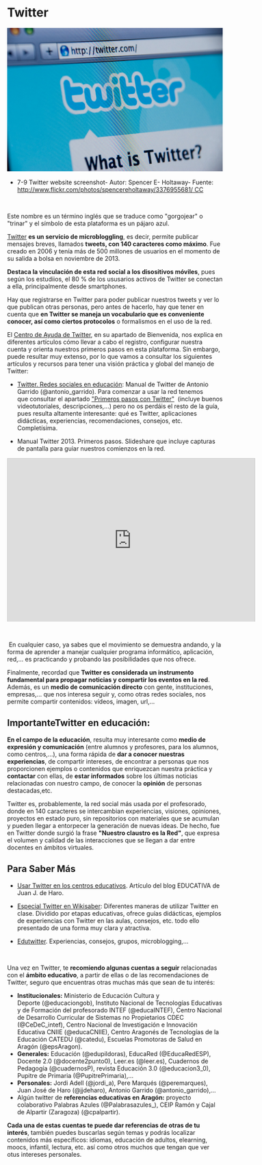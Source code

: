 
# Twitter


![](img/3376955681_c76dde3916_o.jpg)

- 7-9 Twitter website screenshot- Autor: Spencer E- Holtaway- Fuente: http://www.flickr.com/photos/spencereholtaway/3376955681/ CC

 

Este nombre es un término inglés que se traduce como "gorgojear" o "trinar" y el símbolo de esta plataforma es un pájaro azul.

[Twitter](https://twitter.com/) **es un servicio de microbloggling**, es decir, permite publicar mensajes breves, llamados **tweets, con 140 caracteres como máximo**. Fue creado en 2006 y tenía más de 500 millones de usuarios en el momento de su salida a bolsa en noviembre de 2013.

**Destaca la vinculación de esta red social a los disositivos móviles**, pues según los estudiios, el 80 % de los ususarios activos de Twitter se conectan a ella, principalmente desde smartphones.

Hay que registrarse en Twitter para poder publicar nuestros tweets y ver lo que publican otras personas, pero antes de hacerlo, hay que tener en cuenta que **en Twitter se maneja un vocabulario que es conveniente conocer, así como ciertos protocolos** o formalismos en el uso de la red.

El [Centro de Ayuda de Twitter](https://support.twitter.com/), en su apartado de Bienvenida, nos explica en diferentes artículos cómo llevar a cabo el registro, configurar nuestra cuenta y orienta nuestros primeros pasos en esta plataforma. Sin embargo, puede resultar muy extenso, por lo que vamos a consultar los siguientes artículos y recursos para tener una visión práctica y global del manejo de Twitter:

- [Twitter. Redes sociales en educación](http://twitter.antoniogarrido.es/index.html): Manual de Twitter de Antonio Garrido (@antonio_garrido). Para comenzar a usar la red tenemos que consultar el apartado ["Primeros pasos con Twitter"](http://twitter.antoniogarrido.es/primeros_pasos_con_twitter.html)  (incluye buenos videotutoriales, descripciones,...) pero no os perdáis el resto de la guía, pues resulta altamente interesante: qué es Twitter, aplicaciones didácticas, experiencias, recomendaciones, consejos, etc. Completísima.

- Manual Twitter 2013. Primeros pasos. Slideshare que incluye capturas de pantalla para guiar nuestros comienzos en la red.

<iframe frameborder="0" height="370" marginheight="0" marginwidth="0" scrolling="no" src="http://www.slideshare.net/slideshow/embed_code/11817642" style="border-width: 1px 1px 0px; border-style: solid; border-color: #cccccc; width: 578px; height: 381px; margin-right: auto; margin-bottom: 5px; margin-left: auto; display: block;" width="502"></iframe>

 

 En cualquier caso, ya sabes que el movimiento se demuestra andando, y la forma de aprender a manejar cualquier programa informático, aplicación, red,... es practicando y probando las posibilidades que nos ofrece.

Finalmente, recordad que **Twitter es considerada un instrumento fundamental para propagar noticias y compartir los eventos en la red**. Además, es un **medio de comunicación directo** con gente, instituciones, empresas,... que nos interesa seguir y, como otras redes sociales, nos permite compartir contenidos: vídeos, imagen, url,...

## ImportanteTwitter en educación:

**En el campo de la educación**, resulta muy interesante como **medio de expresión y comunicación** (entre alumnos y profesores, para los alumnos, como centros,...), una forma rápida de **dar a conocer nuestras experiencias**, de compartir intereses, de encontrar a personas que nos proporcionen ejemplos o contenidos que enriquezcan nuestra práctica y **contactar** con ellas, de **estar informados** sobre los últimas noticias relacionadas con nuestro campo, de conocer la **opinión** de personas destacadas,etc.

Twitter es, probablemente, la red social más usada por el profesorado, donde en 140 caracteres se intercambian experiencias, visiones, opiniones, proyectos en estado puro, sin repositorios con materiales que se acumulan y pueden llegar a entorpecer la generación de nuevas ideas. De hecho, fue en Twitter donde surgió la frase **"Nuestro claustro es la Red"**, que expresa el volumen y calidad de las interacciones que se llegan a dar entre docentes en ámbitos virtuales.

## Para Saber Más

- [Usar Twitter en los centros educativos](http://jjdeharo.blogspot.com.es/2009/08/usar-twitter-en-los-centros-educativos.html). Artículo del blog EDUCATIVA de Juan J. de Haro.

- [Especial Twitter en Wikisaber](http://www.wikisaber.es/CentroDeRecursos/content.aspx?id=14776): Diferentes maneras de utilizar Twitter en clase. Dividido por etapas educativas, ofrece guías didácticas, ejemplos de experiencias con Twitter en las aulas, consejos, etc. todo ello presentado de una forma muy clara y atractiva. 

- [Edutwitter](http://edutwitter.wikispaces.com/). Experiencias, consejos, grupos, microblogging,...

 

Una vez en Twitter, te **recomiendo algunas cuentas a seguir** relacionadas con el **ámbito educativo**, a partir de ellas o de las recomendaciones de Twitter, seguro que encuentras otras muchas más que sean de tu interés:

- **Institucionales:** Ministerio de Educación Cultura y Deporte (@educaciongob), Instituto Nacional de Tecnologías Educativas y de Formación del profesorado INTEF (@educaINTEF), Centro Nacional de Desarrollo Curricular de Sistemas no Propietarios CDEC (@CeDeC_intef), Centro Nacional de Investigación e Innovación Educativa CNIIE (@educaCNIIE), Centro Aragonés de Tecnologías de la Educación CATEDU (@catedu), Escuelas Promotoras de Salud en Aragón (@epsAragon).
- **Generales:** Educación (@edupildoras), EducaRed (@EducaRedESP), Docente 2.0 (@docente2punto0), Leer.es (@leer.es), Cuadernos de Pedagogía (@cuadernosP), revista Educación 3.0 (@educacion3_0), Pupitre de Primaria (@PupitrePrimaria),...
- **Personales:** Jordi Adell (@jordi_a), Pere Marqués (@peremarques), Juan José de Haro (@jjdeharo), Antonio Garrido (@antonio_garrido),...
- Algún twitter de **referencias educativas en Aragón:** proyecto colaborativo Palabras Azules (@Palabrasazules_), CEIP Ramón y Cajal de Alpartir (Zaragoza) (@cpalpartir).

**Cada una de estas cuentas te puede dar referencias de otras de tu interés**, también puedes buscarlas según temas y podrás localizar contenidos más específicos: idiomas, educación de adultos, elearning, moocs, infantil, lectura, etc. así como otros muchos que tengan que ver otus intereses personales.

 

